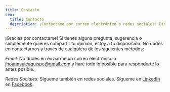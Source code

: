 ```yaml
---
title: Contacto
seo:
  title: Contacto
  description: ¡Contáctame por correo electrónico o redes sociales! Dime cómo puedo ayudarte.
---
```


¡Gracias por contactame! Si tienes alguna pregunta, sugerencia o simplemente quieres compartir tu opinión, estoy a tu disposición. No dudes en contactarnos a través de cualquiera de los siguientes métodos:

_Email:_
No dudes en enviarme un correo electrónico a [jhoannsulcaquispe@gmail.com](jhoannsulcaquispe@gmail.com) y haré todo lo posible para responderte lo antes posible.

_Redes Sociales:_
Sígueme también en redes sociales. Sígueme en [LinkedIn](https://www.linkedin.com/in/jhoannsulca/) en [Facebook](https://www.facebook.com/Wadafa.shit/).

